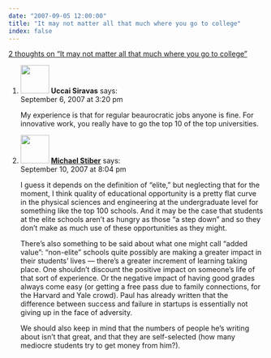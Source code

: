 ```yaml
---
date: "2007-09-05 12:00:00"
title: "It may not matter all that much where you go to college"
index: false
---
```


[2 thoughts on &ldquo;It may not matter all that much where you go to college&rdquo;](/lemire/blog/2007/09-05-it-may-not-matter-all-that-much-where-you-go-to-college)

<ol class="comment-list">
<li id="comment-49476" class="comment even thread-even depth-1">
<div class="comment-author vcard">
<img alt src="https://secure.gravatar.com/avatar/d20df7f743aecc356496fe296249ec05?s=56&#038;d=mm&#038;r=g" srcset="https://secure.gravatar.com/avatar/d20df7f743aecc356496fe296249ec05?s=112&#038;d=mm&#038;r=g 2x" class="avatar avatar-56 photo" height="56" width="56" decoding="async" /> <b class="fn">Uccai Siravas</b> <span class="says">says:</span> </div>
<div class="comment-metadata"><time datetime="2007-09-06T15:20:41+00:00">September 6, 2007 at 3:20 pm</time></a> </div>
<div class="comment-content">
<p>My experience is that for regular beaurocratic jobs anyone is fine. For innovative work, you really have to go the top 10 of the top universities.</p>
</div>
</li>
<li id="comment-49478" class="comment odd alt thread-odd thread-alt depth-1">
<div class="comment-author vcard">
<img alt src="https://secure.gravatar.com/avatar/dada9de44173d6c1b13691554ef8e974?s=56&#038;d=mm&#038;r=g" srcset="https://secure.gravatar.com/avatar/dada9de44173d6c1b13691554ef8e974?s=112&#038;d=mm&#038;r=g 2x" class="avatar avatar-56 photo" height="56" width="56" decoding="async" /> <b class="fn"><a href="https://expert-opinion.blogspot.com/" class="url" rel="ugc external nofollow">Michael Stiber</a></b> <span class="says">says:</span> </div>
<div class="comment-metadata"><time datetime="2007-09-10T20:04:43+00:00">September 10, 2007 at 8:04 pm</time></a> </div>
<div class="comment-content">
<p>I guess it depends on the definition of &ldquo;elite,&rdquo; but neglecting that for the moment, I think quality of educational opportunity is a pretty flat curve in the physical sciences and engineering at the undergraduate level for something like the top 100 schools. And it may be the case that students at the elite schools aren&rsquo;t as hungry as those &ldquo;a step down&rdquo; and so they don&rsquo;t make as much use of these opportunities as they might.</p>
<p>There&rsquo;s also something to be said about what one might call &ldquo;added value&rdquo;: &ldquo;non-elite&rdquo; schools quite possibly are making a greater impact in their students&rsquo; lives &#8212; there&rsquo;s a greater increment of learning taking place. One shouldn&rsquo;t discount the positive impact on someone&rsquo;s life of that sort of experience. Or the negative impact of having good grades always come easy (or getting a free pass due to family connections, for the Harvard and Yale crowd). Paul has already written that the difference between success and failure in startups is essentially not giving up in the face of adversity.</p>
<p>We should also keep in mind that the numbers of people he&rsquo;s writing about isn&rsquo;t that great, and that they are self-selected (how many mediocre students try to get money from him?).</p>
</div>
</li>
</ol>
